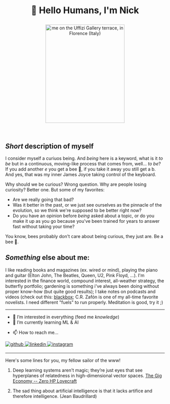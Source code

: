 # <p align="center"> 👋 Hello Humans, I'm Nick </p>

<p align="center">
<img src="https://github.com/nik-ashely/nik-ashely/assets/64537810/503cdc5c-2075-4b38-9ac6-3f950272ee32" alt = "me on the Uffizi Gallery terrace, in Florence (Italy)" align="centre" width="250" height="310">
</p>

<br/>

_Short_ description of myself
---
I consider myself a curiuos being. And _being_ here is a keyword, what is it _to be_ but in a continuous, moving-like process that comes from, well... _to be_? 
If you add another _e_ you get a bee 🐝, if you take it away you still get a b. And yes, that was my inner James Joyce taking control of the keyboard.

Why should we be curious? Wrong question. Why are people losing curiosity? Better one. But some of my favorites:
- Are we really going that bad?
- Was it better in the past, or we just see ourselves as the pinnacle of the evolution, so we think we're supposed to be better right now?
- Do you have an opinion before _being_ asked about a topic, or do you make it up as you go because you've been trained for years to answer fast without taking your time?

You know, bees probably don't care about being curious, they just are. Be a bee 🐝.

_Something_ else about me:
---
I like reading books and magazines (ex. wired or mind), playing the piano and guitar (Elton John, The Beatles, Queen, U2, Pink Floyd, ...). I'm interested in the finance world, compound interest, all-weather strategy, the butterfly portfolio; gardening is something i've always been doing without proper know-how (but quite good results); I take notes on podcasts and videos (check out this: [blackbox](https://choramedia.com/podcast/black-box/); C.R. Zafón is one of my all-time favorite novelists. I need different "fuels" to run properly. Meditation is good, try it ;)

---

- 👀 I’m interested in everything (feed me _knowledge_)
- 🌱 I’m currently learning ML & AI
<!--- visibility="hidden">💞️ I’m looking to collaborate on...--->
- 📫 How to reach me...
<a href="https://github.com/enaikey00" target="_blank">
<img src=https://img.shields.io/badge/github-%2324292e.svg?&style=for-the-badge&logo=github&logoColor=white alt=github style="margin-bottom: 5px;" />
</a>
<a href="https://linkedin.com/in/nico-ballabio" target="_blank">
<img src=https://img.shields.io/badge/linkedin-%231E77B5.svg?&style=for-the-badge&logo=linkedin&logoColor=white alt=linkedin style="margin-bottom: 5px;" />
</a>
<a href="https://instagram.com/miniops97" target="_blank">
<img src=https://img.shields.io/badge/instagram-%23000000.svg?&style=for-the-badge&logo=instagram&logoColor=white alt=instagram style="margin-bottom: 5px;" />
</a>

---
<!---
nik-ashely/nik-ashely is a ✨ special ✨ repository because its `README.md` (this file) appears on your GitHub profile.
You can click the Preview link to take a look at your changes.
--->

Here's some lines for you, my fellow sailor of the www!

1. Deep learning systems aren't magic; they’re just eyes that see hyperplanes of relatedness in high-dimensional vector spaces.
[The Gig Economy -- Zero HP Lovecraft](https://zerohplovecraft.substack.com/p/the-gig-economy)

2. The sad thing about artificial intelligence is that it lacks artifice and therefore intelligence. (Jean Baudrillard)
